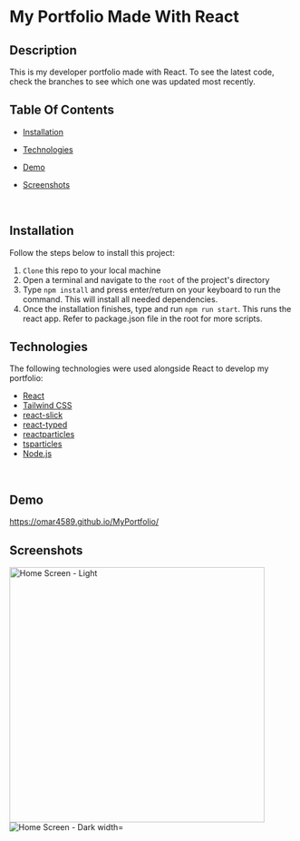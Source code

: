 # My Portfolio Made With React

## Description

This is my developer portfolio made with React. To see the latest code, check the branches to see which one was updated most recently.

## Table Of Contents

- [Installation](#installation)
- [Technologies](#technologies)
- [Demo](#Demo)
- [Screenshots](#Screenshots)

  <br>

## Installation <a id="installation"></a>

Follow the steps below to install this project:

1.  `Clone` this repo to your local machine
2.  Open a terminal and navigate to the `root` of the project's directory
3.  Type `npm install` and press enter/return on your keyboard to run the command. This will install all needed dependencies.
4.  Once the installation finishes, type and run `npm run start`. This runs the react app. Refer to package.json file in the root for more scripts.

## Technologies <a id="technologies"></a>

The following technologies were used alongside React to develop my portfolio:
<br>

- [React](https://react.dev/)
- [Tailwind CSS](https://tailwindcss.com/)
- [react-slick](https://www.npmjs.com/package/react-slick)
- [react-typed](https://www.npmjs.com/package/react-typed)
- [reactparticles](https://www.npmjs.com/package/react-particles)
- [tsparticles](https://www.npmjs.com/package/tsparticles)
- [Node.js](https://nodejs.org/en)


<br>

## Demo <a id="Demo"></a>

https://omar4589.github.io/MyPortfolio/
<br>

## Screenshots <a id="Screenshots"></a>

<img src="https://res.cloudinary.com/yardgems/image/upload/v1705474204/MyPortfolio/hw9fxixpwmmsizn4kbf6.png" alt="Home Screen - Light" width="450"  /> 
<br>
<img src="https://res.cloudinary.com/yardgems/image/upload/v1705474204/MyPortfolio/u0dchk7fttatxqgdxx23.png" alt="Home Screen - Dark width="450"  />


